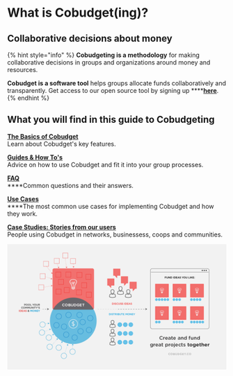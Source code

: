 # What is Cobudget\(ing\)?

## **Collaborative decisions about money**

{% hint style="info" %}
**Cobudgeting is a methodology** for making collaborative decisions in groups and organizations around money and resources.

**Cobudget is a software tool** helps groups allocate funds collaboratively and transparently. Get access to our open source tool by signing up ****[**here**](http://cobudget.co).
{% endhint %}

## What you will find in this guide to Cobudgeting

[**The Basics of Cobudget**](cobudget-basics.md)  
Learn about Cobudget's key features.

[**Guides & How To's**    
](guides-and-how-to/)Advice on how to use Cobudget and fit it into your group processes.

[**FAQ**](faq.md)  
****Common questions and their answers.

[**Use Cases**](guides-and-how-to/cobudget-use-cases.md)  
****The most common use cases for implementing Cobudget and how they work.

[**Case Studies: Stories from our users**](case-studies/)  
People using Cobudget in networks, businessess, coops and communities.

![](.gitbook/assets/unnamed-3.png)



